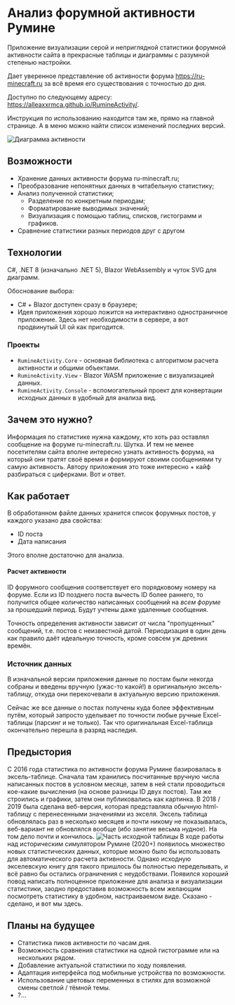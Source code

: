 ﻿# Анализ форумной активности Румине
Приложение визуализации серой и неприглядной статистики форумной активности сайта в прекрасные таблицы и диаграммы с разумной степенью настройки.

Дает уверенное представление об активности форума https://ru-minecraft.ru за всё время его существования с точностью до дня.

Доступно по следующему адресу: <https://alleaxxrmca.github.io/RumineActivity/>.

Инструкция по использованию находится там же, прямо на главной странице. А в меню можно найти список изменений последних версий.

![Диаграмма активности](https://i.ibb.co/B5g9L2Ds/NVIDIA-Overlay-6hwf2yw5l-U.gif)

## Возможности
- Хранение данных активности форума ru-minecraft.ru;
- Преобразование непонятных данных в читабельную статистику;
- Анализ полученной статистики;
    - Разделение по конкретным периодам;
    - Форматирование выводимых значений;
    - Визуализация с помощью таблиц, списков, гистограмм и графиков.
- Сравнение статистики разных периодов друг с другом

## Технологии
C#, .NET 8 (изначально .NET 5), Blazor WebAssembly и чуток SVG для диаграмм.

Обоснование выбора:
- C# + Blazor доступен сразу в браузере;
- Идея приложения хорошо ложится на интерактивно одностраничное приложение. Здесь нет необходимости в сервере, а вот продвинутый UI ой как пригодится.

### Проекты
- ```RumineActivity.Core``` - основная библиотека с алгоритмом расчета активности и общими объектами.
- ```RumineActivity.View``` - Blazor WASM приложение с визуализацией данных.
- ```RumineActivity.Console``` - вспомогательный проект для конвертации исходных данных в удобный для анализа вид.

## Зачем это нужно?
Информация по статистике нужна каждому, кто хоть раз оставлял сообщение на форуме ru-minecraft.ru.
Шутка.
И тем не менее посетителям сайта вполне интересно узнать активность форума, на который они тратят своё время и формируют своими сообщениями ту самую активность. Автору приложения это тоже интересно + кайф разбираться с циферками. Вот и ответ.

## Как работает
В обработанном файле данных хранится список форумных постов, у каждого указано два свойства:
- ID поста
- Дата написания

Этого вполне достаточно для анализа.

#### Расчет активности
ID форумного сообщения соответствует его порядковому номеру на форуме. Если из ID позднего поста вычесть ID более раннего, то получится общее количество написанных сообщений на *всем форуме* за прошедший период. Будут учтены даже удаленные сообщения.

Точность определения активности зависит от числа "пропущенных" сообщений, т.е. постов с неизвестной датой. Периодизация в один день как правило даёт идеальную точность, кроме совсем уж древних времён.
### Источник данных
В изначальной версии приложения данные по постам были некогда собраны и введены вручную (ужас-то какой!) в оригинальную эксель-таблицу, откуда они перекочевали в актуальную версию приложения.

Сейчас же все данные о постах получены куда более эффективным путём, который запросто уделывает по точности любые ручные Excel-таблицы (парсинг и не только). Так что оригинальная Excel-таблица окончательно перешла в разряд наследия.

## Предыстория
С 2016 года статистика по активности форума Румине базировалась в эксель-таблице. Сначала там хранились посчитанные вручную числа написанных постов в условном месяце, затем в ней стали проводиться кое-какие вычисления (на основе разницы ID двух постов). Там же строились и графики, затем они публиковались как картинка. В 2018 / 2019 была сделана веб-версия, которая представляла обычную html-таблицу с перенесенными значениями из экселя. Эксель таблица обновлялась раз в несколько месяцев и почти никому не показывалась, веб-вариант не обновлялся вообще (ибо занятие весьма нудное). На том дело почти и кончилось.
![Часть исходной таблицы](https://i.ibb.co/NjD36kB/image.png)
В ходе работы над историческим симулятором Румине (2020+) появилось множество новых статистических данных, которые можно было бы использовать для автоматического расчета активности. Однако исходную экселевскую книгу для такого пришлось бы полностью переделывать, и всё равно бы остались ограничения с неудобствами. Появился хороший повод написать полноценное приложение для анализа и визуализации статистики, заодно предоставив возможность всем желающим посмотреть статистику в удобном, настраиваемом виде. Сказано - сделано, и вот мы здесь.

## Планы на будущее
- Статистика пиков активности по часам дня.
- Возможность сравнения статистики на одной гистограмме или на нескольких рядом.
- Добавление актуальной статистики по ходу появления.
- Адаптация интерфейса под мобильные устройства по возможности.
- Использование цветовых переменных в стилях для возможной смены светлой / тёмной темы.
- ?...